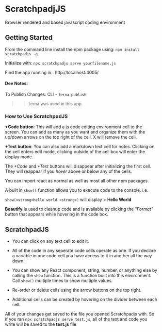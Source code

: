 # ScratchpadjJS
Browser rendered and based javascript coding environment


## Getting Started
From the command line install the npm package using: `npm install scratchpadjs -g`

Initialize with: `npx scratchpadjs serve yourfilename.js`

Find the app running in : http://localhost:4005/


#### Dev Notes:
To Publish Changes: CLI - `lerna publish`

> > lerna was used in this app.



### How to Use ScratchpadJS

**+Code button**: This will add a js code editing environment cell to the screen. You can add as many as you want and organize them with the up/down arrows on the top right of the cell. X will remove the cell.

**+Text button**: You can also add a markdown text cell for notes. Clicking on the cell enters edit mode, clicking outside of the cell box will enter the display mode.

The *+Code* and *+Text* buttons will disappear after initializing the first cell. They will reappear if you *hover* above or below any of the cells.

You can import react as normal as well as most all other npm packages.

A built in `show()` function allows you to execute code to the console.
i.e.

`show(<strong>hello world <strong>)` will display > **Hello World**

**Beautify** is used to cleanup code and is available by clicking the *"Format"* button that appears while hovering in the code box.

## ScratchpadJS

- You can click on any text cell to edit it.

- All of the code in any seperate code cells operate as one. If you declare a variable in one code cell you have access to it in another all the way down.

- You can show any React component, string, number, or anything else by calling the `show` function. This is a function built into this environment. Call `show()` multiple times to show multiple values.

- Re-order or delete cells using the arrow buttons on the top right.

- Additional cells can be created by hovering on the divider between each cell.

All of your changes get saved to the file you opened Scratchpadjs with. So if you ran `npx scratchpadjs serve test.js`, all of the text and code you write will be saved to the **test.js** file.
